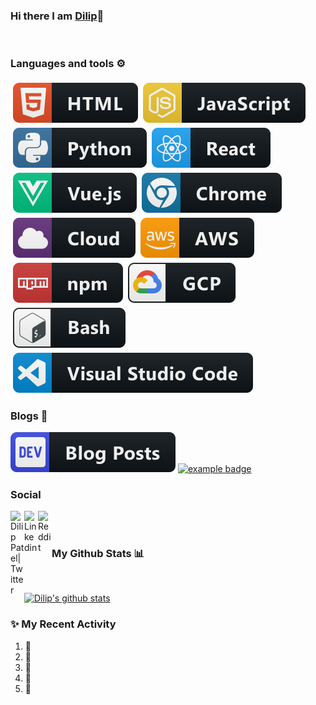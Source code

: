 ### Hi there I am [Dilip](https://www.linkedin.com/in/dilip-patel-php)👋 
<br> 


### Languages and tools ⚙️ 
 <p> 
<img src="https://raw.githubusercontent.com/dilippatel007/dilippatel007/master/svg/dev/languages/html.svg" alt="html" style="vertical-align:top; margin:4px"><img src="https://raw.githubusercontent.com/dilippatel007/dilippatel007/master/svg/dev/languages/js.svg" alt="js" style="vertical-align:top; margin:4px"><img src="https://raw.githubusercontent.com/dilippatel007/dilippatel007/master/svg/dev/languages/python.svg" alt="python" style="vertical-align:top; margin:4px"><img src="https://raw.githubusercontent.com/dilippatel007/dilippatel007/master/svg/dev/frameworks/react.svg" alt="react" style="vertical-align:top; margin:4px"><img src="https://raw.githubusercontent.com/dilippatel007/dilippatel007/master/svg/dev/frameworks/vue.svg" alt="vue" style="vertical-align:top; margin:4px"><img src="https://raw.githubusercontent.com/dilippatel007/dilippatel007/master/svg/dev/misc/chrome.svg" alt="chrome" style="vertical-align:top; margin:4px"><img src="https://raw.githubusercontent.com/dilippatel007/dilippatel007/master/svg/dev/misc/cloud.svg" alt="cloud" style="vertical-align:top; margin:4px"><img src="https://raw.githubusercontent.com/dilippatel007/dilippatel007/master/svg/dev/services/aws.svg" alt="aws" style="vertical-align:top; margin:4px"><img src="https://raw.githubusercontent.com/dilippatel007/dilippatel007/master/svg/dev/services/npm.svg" alt="npm" style="vertical-align:top; margin:4px"><img src="https://raw.githubusercontent.com/dilippatel007/dilippatel007/master/svg/dev/services/gcp.svg" alt="gcp" style="vertical-align:top; margin:4px"><img src="https://raw.githubusercontent.com/dilippatel007/dilippatel007/master/svg/dev/tools/bash.svg" alt="bash" style="vertical-align:top; margin:4px"><img src="https://raw.githubusercontent.com/dilippatel007/dilippatel007/master/svg/dev/tools/visualstudio_code.svg" alt="vscode" style="vertical-align:top; margin:4px">
</p> 


### Blogs 🌱 

<a hrefe="https://dev.to/dilippatel">
 <img src="blogs/devto.svg"> 
</a> 
<a href=""> 
 <img src="https://raw.githubusercontent.com/dilippatel007/dilippatel007/master/svg/blogs/wordpress.svg" alt="example badge" style="vertical-align:top margin:6px 4px"> 
</a> 


### Social 
<a href="https://twitter.com/Dilip_S_Patel?s=09"> 
 <img align="left" alt="Dilip Patel| Twitter" width="22px" src="https://cdn.jsdelivr.net/npm/simple-icons@v3/icons/twitter.svg"> 
</a> 
<a href="https://www.linkedin.com/in/dilip-patel-php"> 
 <img align="left" alt="Linkedin" width="22px" src="https://cdn.jsdelivr.net/npm/simple-icons@v3/icons/linkedin.svg"> 
</a> 
<a href="https://www.reddit.com/user/DilipPatel007"> 
 <img align="left" alt=" Reddit" width="22px" src="https://cdn.jsdelivr.net/npm/simple-icons@v3/icons/reddit.svg"> 
</a> 
<br> 

<br> 


### My Github Stats 📊 

<br> 
  
[![Dilip's github stats](https://github-readme-stats.vercel.app/api?username=DilipPatel007&show_icons=true&title_color=fff&icon_color=79ff97&text_color=9f9f9f&bg_color=151515)](https://github.com/anuraghazra/github-readme-stats) 
  <!--
For future use
<a href="https://www.instagram.com/hemant.gz/">
  <img align="left" alt="Instagram" width="22px" src="https://cdn.jsdelivr.net/npm/simple-icons@v3/icons/instagram.svg" />
</a>
<a href="https://leetcode.com//">
  <img align="left" alt="Leetcode" width="22px" src="https://cdn.jsdelivr.net/npm/simple-icons@v3/icons/leetcode.svg" />
</a>
--> 



### ✨ My Recent Activity 
<!--START_SECTION:activity--> 
1. 🎉 
2. 💪 
3. 🎉 
4. 💪 
5. 🎉 
<!--END_SECTION:activity--> 




<br> 
<br> 
  
<!--
**DilipPatel007/dilippatel007** is a ✨ _special_ ✨ repository because its `README.md` (this file) appears on your GitHub profile.

Here are some ideas to get you started:

- 🔭 I’m currently working on ...
- 🌱 I’m currently learning ...
- 👯 I’m looking to collaborate on ...
- 🤔 I’m looking for help with ...
- 💬 Ask me about ...
- 📫 How to reach me: ...
- 😄 Pronouns: ...
- ⚡ Fun fact: ...
-->
 

